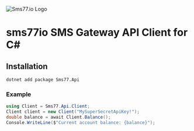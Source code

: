 ![Sms77.io Logo](https://www.sms77.io/wp-content/uploads/2019/07/sms77-Logo-400x79.png "sms77")
# sms77io SMS Gateway API Client for C#

## Installation
```
dotnet add package Sms77.Api
```

### Example
```c#
using Client = Sms77.Api.Client;
Client client = new Client("MySuperSecretApiKey!");
double balance = await Client.Balance();
Console.WriteLine($"Current account balance: {balance}");
```
